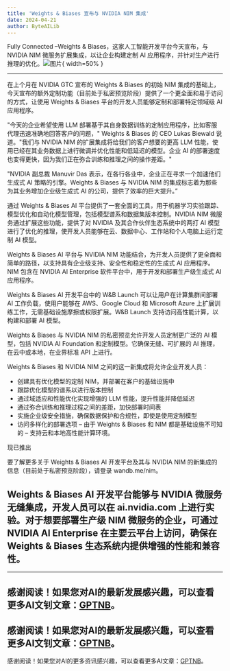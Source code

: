 ```yaml
---
title: 'Weights & Biases 宣布与 NVIDIA NIM 集成'
date: 2024-04-21
author: ByteAILib
---
```


Fully Connected –Weights & Biases，这家人工智能开发平台今天宣布，与 NVIDIA NIM 微服务扩展集成，以让企业构建定制 AI 应用程序，并针对生产进行推理的优化。![图片](https://ai-techpark.com/wp-content/uploads/2020/06/Buyer-Guide-500x281-1.jpg){ width=50% }

---
在上个月在 NVIDIA GTC 宣布的 Weights & Biases 的初始 NIM 集成的基础上，今天宣布的额外定制功能（目前处于私密预览阶段）提供了一个更全面和易于访问的方式，让使用 Weights & Biases 平台的开发人员能够定制和部署特定领域级 AI 应用程序。

"今天的企业希望使用 LLM 部署基于其自身数据训练的定制应用程序，比如客服代理迅速准确地回答客户的问题，" Weights & Biases 的 CEO Lukas Biewald 说道。"我们与 NVIDIA NIM 的扩展集成将给我们的客户想要的更高 LLM 性能，使用已经在其业务数据上进行微调并优化性能和低延迟的模型。企业 AI 的部署速度也变得更快，因为我们正在弥合训练和推理之间的操作差距。"

"NVIDIA 副总裁 Manuvir Das 表示，在各行各业中，企业正在寻求一个加速他们生成式 AI 策略的引擎。Weights & Biases 与 NVIDIA NIM 的集成标志着为那些为其业务增加企业级生成式 AI 的公司，提供了效率的巨大提升。”

通过 Weights & Biases AI 平台提供了一套全面的工具，用于机器学习实验跟踪、模型优化和自动化模型管理，包括模型谱系和数据集版本控制。NVIDIA NIM 微服务通过扩展这些功能，提供了对 NVIDIA 及其合作伙伴生态系统中的两打 AI 模型进行了优化的推理，使开发人员能够在云、数据中心、工作站和个人电脑上运行定制 AI 模型。

Weights & Biases AI 平台与 NVIDIA NIM 功能结合，为开发人员提供了更全面和简单的路径，以支持具有企业级支持、安全性和稳定性的生成式 AI 应用程序。NIM 包含在 NVIDIA AI Enterprise 软件平台中，用于开发和部署生产级生成式 AI 应用程序。

Weights & Biases AI 开发平台中的 W&B Launch 可以让用户在计算集群间部署 AI 工作负载，使用户能够在 AWS、Google Cloud 和 Microsoft Azure 上扩展训练工作，无需基础设施摩擦或权限扩展。W&B Launch 支持访问高性能计算，以构建和部署 AI 模型。

Weights & Biases 与 NVIDIA NIM 的私密预览允许开发人员定制更广泛的 AI 模型，包括 NVIDIA AI Foundation 和定制模型。它确保无缝、可扩展的 AI 推理，在云中或本地，在业界标准 API 上进行。

Weights & Biases 和 NVIDIA NIM 之间的这一新集成将允许企业开发人员：

- 创建具有优化模型的定制 NIM，并部署在客户的基础设施中
- 跟踪优化模型的谱系以进行版本控制
- 通过域适应和性能优化实现增强的 LLM 性能，提升性能并降低延迟
- 通过弥合训练和推理过程之间的差距，加快部署时间表
- 实施企业级安全措施，确保数据保护和合规性，即使是使用定制模型
- 访问多样化的部署选项 – 由于 Weights & Biases 和 NIM 都是基础设施不可知的 – 支持云和本地高性能计算环境。

现已推出

要了解更多关于 Weights & Biases AI 开发平台及其与 NVIDIA NIM 的新集成的信息（目前处于私密预览阶段），请登录 wandb.me/nim。


Weights & Biases AI 开发平台能够与 NVIDIA 微服务无缝集成，开发人员可以在 ai.nvidia.com 上进行实验。对于想要部署生产级 NIM 微服务的企业，可通过 NVIDIA AI Enterprise 在主要云平台上访问，确保在 Weights & Biases 生态系统内提供增强的性能和兼容性。
---

---
感谢阅读！如果您对AI的最新发展感兴趣，可以查看更多AI文钊文章：[GPTNB](https://gptnb.com)。
---
感谢阅读！如果您对AI的最新发展感兴趣，可以查看更多AI文钊文章：[GPTNB](https://gptnb.com)。
---
感谢阅读！如果您对AI的更多资讯感兴趣，可以查看更多AI文章：[GPTNB](https://gptnb.com)。